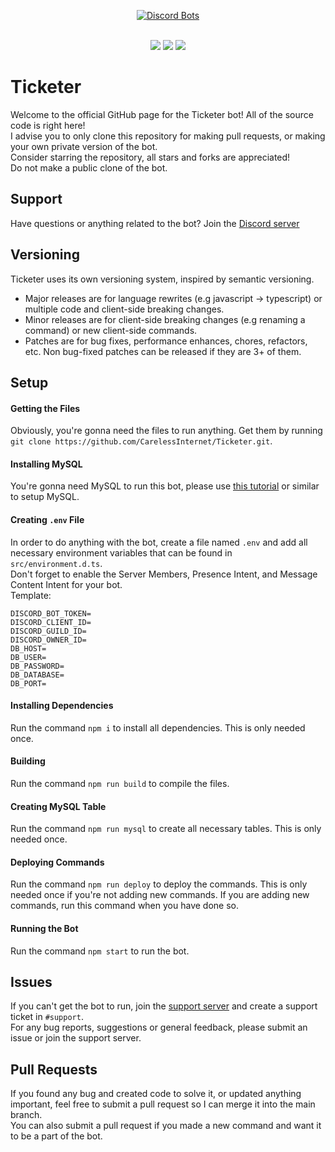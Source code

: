 <div align="center">

[![Discord Bots](https://top.gg/api/widget/880454049370083329.svg)](https://top.gg/bot/880454049370083329)

</div><br>

<div align="center">
  <img src="https://shields.io/github/package-json/v/CarelessInternet/Ticketer">
  <img src="https://shields.io/github/license/CarelessInternet/Ticketer">
  <img src="https://shields.io/github/commit-activity/m/CarelessInternet/Ticketer?color=green">
</div>

# Ticketer

Welcome to the official GitHub page for the Ticketer bot! All of the source code is right here!<br>
I advise you to only clone this repository for making pull requests, or making your own private version of the bot.<br>
Consider starring the repository, all stars and forks are appreciated!<br>
Do not make a public clone of the bot.

## Support

Have questions or anything related to the bot? Join the [Discord server](https://discord.gg/kswKHpJeqC)

## Versioning

Ticketer uses its own versioning system, inspired by semantic versioning.
  - Major releases are for language rewrites (e.g javascript -> typescript) or multiple code and client-side breaking changes.
  - Minor releases are for client-side breaking changes (e.g renaming a command) or new client-side commands.
  - Patches are for bug fixes, performance enhances, chores, refactors, etc. Non bug-fixed patches can be released if they are 3+ of them.

## Setup

#### Getting the Files

Obviously, you're gonna need the files to run anything. Get them by running `git clone https://github.com/CarelessInternet/Ticketer.git`.

#### Installing MySQL

You're gonna need MySQL to run this bot, please use [this tutorial](https://www.digitalocean.com/community/tutorials/how-to-install-mysql-on-ubuntu-20-04) or similar to setup MySQL.

#### Creating `.env` File

In order to do anything with the bot, create a file named `.env` and add all necessary environment variables that can be found in `src/environment.d.ts`.<br>
Don't forget to enable the Server Members, Presence Intent, and Message Content Intent for your bot.<br>
Template:
```env
DISCORD_BOT_TOKEN=
DISCORD_CLIENT_ID=
DISCORD_GUILD_ID=
DISCORD_OWNER_ID=
DB_HOST=
DB_USER=
DB_PASSWORD=
DB_DATABASE=
DB_PORT=
```

#### Installing Dependencies

Run the command `npm i` to install all dependencies. This is only needed once.

#### Building

Run the command `npm run build` to compile the files.

#### Creating MySQL Table

Run the command `npm run mysql` to create all necessary tables. This is only needed once.

#### Deploying Commands

Run the command `npm run deploy` to deploy the commands. This is only needed once if you're not adding new commands.
If you are adding new commands, run this command when you have done so.

#### Running the Bot

Run the command `npm start` to run the bot.

## Issues

If you can't get the bot to run, join the [support server](https://discord.gg/kswKHpJeqC) and create a support ticket in `#support`.<br>
For any bug reports, suggestions or general feedback, please submit an issue or join the support server.

## Pull Requests

If you found any bug and created code to solve it, or updated anything important, feel free to submit a pull request so I can merge it into the main branch.<br>
You can also submit a pull request if you made a new command and want it to be a part of the bot.
